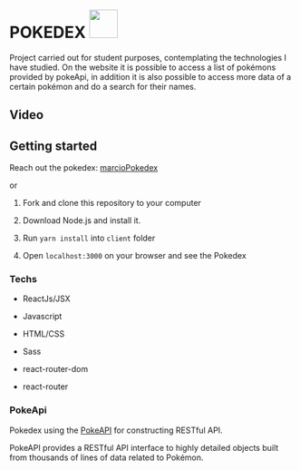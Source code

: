 # POKEDEX <a  href="https://pokeapi.co/api/v2/pokemon/bulbasaur"><img  src='https://veekun.com/dex/media/pokemon/global-link/58.png'  height=50px/></a>
Project carried out for student purposes, contemplating the technologies I have studied. On the website it is possible to access a list of pokémons provided by pokeApi, in addition it is also possible to access more data of a certain pokémon and do a search for their names.


## Video

  

## Getting started

  Reach out the pokedex: [marcioPokedex](https://marcio-pokedex.herokuapp.com/)

or

1. Fork and clone this repository to your computer

2. Download Node.js and install it.

3. Run `yarn install` into `client` folder

4. Open `localhost:3000` on your browser and see the Pokedex

  

### Techs

- ReactJs/JSX

- Javascript

- HTML/CSS

- Sass

- react-router-dom

- react-router


### PokeApi

Pokedex using the [PokeAPI](https://pokeapi.co/) for constructing RESTful API.

PokeAPI provides a RESTful API interface to highly detailed objects built from thousands of lines of data related to Pokémon.
